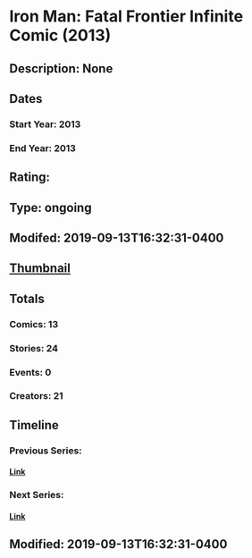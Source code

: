 # Iron Man: Fatal Frontier Infinite Comic (2013)
## Description: None
## Dates
### Start Year: 2013
### End Year: 2013
## Rating: 
## Type: ongoing
## Modifed: 2019-09-13T16:32:31-0400
## [Thumbnail](http://i.annihil.us/u/prod/marvel/i/mg/6/a0/5695506d2de5a.jpg)
## Totals
### Comics: 13
### Stories: 24
### Events: 0
### Creators: 21
## Timeline
### Previous Series: 
#### [Link]()
### Next Series: 
#### [Link]()
## Modified: 2019-09-13T16:32:31-0400